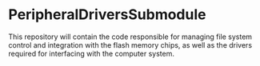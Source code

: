 # PeripheralDriversSubmodule
This repository will contain the code responsible for managing file system control and integration with the flash memory chips, as well as the drivers required for interfacing with the computer system.
